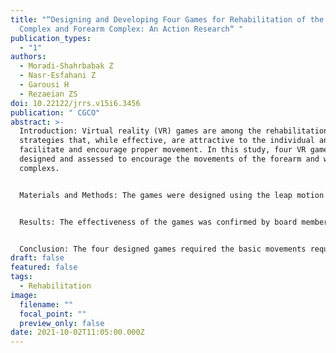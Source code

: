 ```yaml
---
title: "“Designing and Developing Four Games for Rehabilitation of the Wrist
  Complex and Forearm Complex: An Action Research“ "
publication_types:
  - "1"
authors:
  - Moradi-Shahrbabak Z
  - Nasr-Esfahani Z
  - Garousi H
  - Rezaeian ZS
doi: 10.22122/jrrs.v15i6.3456
publication: " CGCO"
abstract: >-
  Introduction: Virtual reality (VR) games are among the rehabilitation
  strategies that, while effective, are attractive to the individual and
  facilitate and encourage proper movement. In this study, four VR games were
  designed and assessed to encourage the movements of the forearm and wrist
  complexs.


  Materials and Methods: The games were designed using the leap motion device, a small non-tactile device with good spatial resolution. Cameras were responsible for detecting the depth and distance of the hand from the device, and the infrared sensors were responsible for detecting hand movements. In order to determine the level of attractiveness of the game for people with upper motor neuron disorders, three individuals aged 18 to 41 were randomly selected from among the people referred to the physiotherapy department of Al-Zahra Educational and Medical Center, Tehran, Iran.


  Results: The effectiveness of the games was confirmed by board members of department of physical therapy. Three games were applicable in the early stages of rehabilitation for all three participants. One game could not be used in the early stages of rehabilitation due to the complexity of the required movement.


  Conclusion: The four designed games required the basic movements required for daily and self-care activities and seemed to appeal the younger users.
draft: false
featured: false
tags:
  - Rehabilitation
image:
  filename: ""
  focal_point: ""
  preview_only: false
date: 2021-10-02T11:05:00.000Z
---
```

